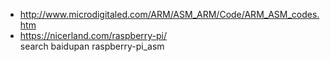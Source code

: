 * http://www.microdigitaled.com/ARM/ASM_ARM/Code/ARM_ASM_codes.htm  
* https://nicerland.com/raspberry-pi/  
search baidupan raspberry-pi_asm  


